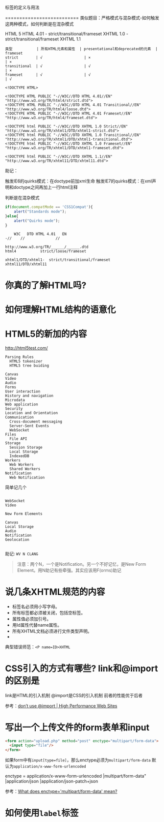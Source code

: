 <!DOCTYPE>标签的定义与用法
==========================
类似题目：严格模式与混杂模式-如何触发这两种模式，如何判断是在混杂模式

HTML 5
HTML 4.01 - strict/transitional/frameset
XHTML 1.0 - strict/transitional/frameset
XHTML 1.1
```
类型           | 所有HTML元素和属性  | presentational和deprecated的元素  | frameset
strict        | √                   | ×                                 | ×
transitional  | √                   | √                                 | ×
frameset      | √                   | √                                 | √
```

```
<!DOCTYPE HTML>

<!DOCTYPE HTML PUBLIC "-//W3C//DTD HTML 4.01//EN" "http://www.w3.org/TR/html4/strict.dtd">
<!DOCTYPE HTML PUBLIC "-//W3C//DTD HTML 4.01 Transitional//EN" "http://www.w3.org/TR/html4/loose.dtd">
<!DOCTYPE HTML PUBLIC "-//W3C//DTD HTML 4.01 Frameset//EN" "http://www.w3.org/TR/html4/frameset.dtd">

<!DOCTYPE html PUBLIC "-//W3C//DTD XHTML 1.0 Strict//EN" "http://www.w3.org/TR/xhtml1/DTD/xhtml1-strict.dtd">
<!DOCTYPE html PUBLIC "-//W3C//DTD XHTML 1.0 Transitional//EN" "http://www.w3.org/TR/xhtml1/DTD/xhtml1-transitional.dtd">
<!DOCTYPE html PUBLIC "-//W3C//DTD XHTML 1.0 Frameset//EN" "http://www.w3.org/TR/xhtml1/DTD/xhtml1-frameset.dtd">

<!DOCTYPE html PUBLIC "-//W3C//DTD XHTML 1.1//EN" "http://www.w3.org/TR/xhtml11/DTD/xhtml11.dtd">
```

助记：
<!DOCTYPE html PUBLIC "?" "?">

触发IE6的quirks模式：在doctype前加xml生命
触发IE7的quirks模式：在xml声明和doctype之间再加上一行html注释

判断是在混杂模式
```javascript
if(document.compatMode == 'CSS1Compat'){
    alert("Standards mode");
}else{
    alert("Quirks mode");
}
```

```
    W3C   DTD HTML 4.01   EN
-//    //              //
```

```
http://www.w3.org/TR/______/______.dtd
html4			strict/loose/frameset

xhtml1/DTD/xhtml1-	strict/transitional/frameset
xhtml11/DTD/xhtml11
```

你真的了解HTML吗?
=================

如何理解HTML结构的语意化
==========================

HTML5的新加的内容
================

http://html5test.com/

```
Parsing Rules
  HTML5 tokenizer
  HTML5 tree buiding

Canvas
Video
Audio
Forms
User interaction
History and navigation
Microdata
Web application
Security
Location and Orientation
Communication
  Cross-document messaging
  Server-Sent Events
  WebSocket
Files
  File API
Storage
  Session Storage
  Local Storage
  IndexedDB
Workers
  Web Workers
  Shared Workers
Notification
  Web Notification
```

简单记几个

```

WebSocket
Video

New Form Elements

Canvas
Local Storage
Audio
Notification
Geolocation


```

助记: `WV N CLANG`
> 注意：两个N，一个是Notification。另一个不好记忆，是New Form Element。用N助记有些牵强。其实应该用F(orms)助记

说几条XHTML规范的内容
=====================
 
* 标签名必须用小写字母。
* 所有标签都必须被关闭，包括空标签。
* 属性值必须加引号。
* 用Id属性代替name属性。
* 所有XHTML文档必须进行文件类型声明。
* 

典型错误师范：`<P name=ID>XHTML`


CSS引入的方式有哪些? link和@import的区别是
==========================================
link是HTML的引入机制
@import是CSS的引入机制
前者的性能优于后者

参考：[don’t use @import | High Performance Web Sites](http://www.stevesouders.com/blog/2009/04/09/dont-use-import/)

写出一个上传文件的form表单和input
=================================
```html
<form action="upload.php" method="post" enctype="multipart/form-data">
  <input type="file"/>
</form>
```

如果form中有`input[type=file]`，那么enctype必须为`multipart/form-data`
默认为`application/x-www-form-urlencoded`

enctype = application/x-www-form-urlencoded
    |multipart/form-data"
    |application/json
    |application/json-patch+json

参考：[What does enctype='multipart/form-data' mean?](http://stackoverflow.com/questions/4526273/what-does-enctype-multipart-form-data-mean)


如何使用`label`标签
====================

